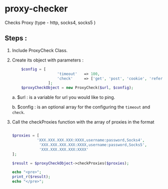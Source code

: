 # proxy-checker
Checks Proxy (type - http, socks4, socks5 )

## Steps :
1. Include ProxyCheck Class.
2. Create its object with parameters :
    
    ```php
        $config = [
                        'timeout'   => 100,
                        'check'     => ['get', 'post', 'cookie', 'referer', 'user_agent'],
                    ];
        $proxyCheckObject = new ProxyCheck($url, $config);
    ```
    
    a. $url : is a variable for url you would like to ping.
    
    b. $config : is an optional array for the configuring the `timeout` and `check`.
    
3. Call the checkProxies function with the array of proxies in the format

    ```php

    $proxies = [
    		   'XXX.XXX.XXX.XXX:XXXX,username:password,Socks4',
                'XXX.XXX.XXX.XXX:XXXX,username:password,Socks5',
                'XXX.XXX.XXX.XXX:XXXX'
	];

    $result = $proxyCheckObject->checkProxies($proxies);
    
    echo "<pre>";
    print_r($result);
    echo "</pre>";
    ```
    

